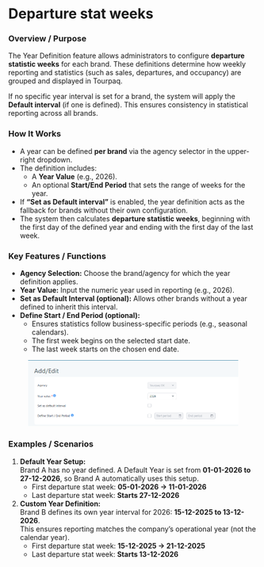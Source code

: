 # Departure stat weeks

### **Overview / Purpose**

The Year Definition feature allows administrators to configure **departure statistic weeks** for each brand. These definitions determine how weekly reporting and statistics (such as sales, departures, and occupancy) are grouped and displayed in Tourpaq.

If no specific year interval is set for a brand, the system will apply the **Default interval** (if one is defined). This ensures consistency in statistical reporting across all brands.

### **How It Works**

* A year can be defined **per brand** via the agency selector in the upper-right dropdown.
* The definition includes:
  * A **Year Value** (e.g., 2026).
  * An optional **Start/End Period** that sets the range of weeks for the year.
* If **“Set as Default interval”** is enabled, the year definition acts as the fallback for brands without their own configuration.
* The system then calculates **departure statistic weeks**, beginning with the first day of the defined year and ending with the first day of the last week.

### **Key Features / Functions**

* **Agency Selection:** Choose the brand/agency for which the year definition applies.
* **Year Value:** Input the numeric year used in reporting (e.g., 2026).
* **Set as Default Interval (optional):** Allows other brands without a year defined to inherit this interval.
* **Define Start / End Period (optional):**
  * Ensures statistics follow business-specific periods (e.g., seasonal calendars).
  * The first week begins on the selected start date.
  * The last week starts on the chosen end date.

<figure><img src="../.gitbook/assets/image (3) (1) (1) (1) (1) (1).png" alt=""><figcaption></figcaption></figure>

### **Examples / Scenarios**

1. **Default Year Setup:**\
   Brand A has no year defined. A Default Year is set from **01-01-2026 to 27-12-2026**, so Brand A automatically uses this setup.
   * First departure stat week: **05-01-2026 → 11-01-2026**
   * Last departure stat week: **Starts 27-12-2026**
2. **Custom Year Definition:**\
   Brand B defines its own year interval for 2026: **15-12-2025 to 13-12-2026**.\
   This ensures reporting matches the company’s operational year (not the calendar year).
   * First departure stat week: **15-12-2025 → 21-12-2025**
   * Last departure stat week: **Starts 13-12-2026**
